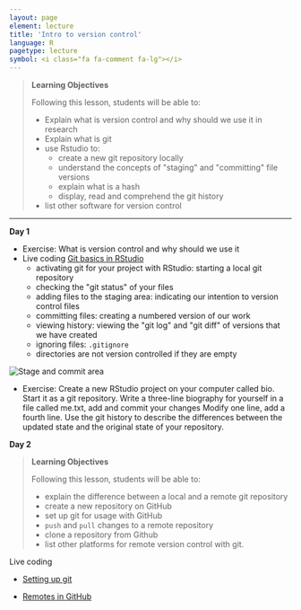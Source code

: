 ```yaml
---
layout: page
element: lecture
title: 'Intro to version control'
language: R
pagetype: lecture
symbol: <i class="fa fa-comment fa-lg"></i>
---
```


<!--
[Measuring biodiversity]({{ site.baseurl }}/materials/01_BiodiversityMeasures/01_BiodiversityMeasures.html)

[Manipulating data]({{ site.baseurl }}/materials/02_Manipulating_data/02_ManipulatingData.html)
-->
<!--

Slides:

[Introduction to R and Version Control]({{ site.baseurl }}/materials/01_RIntro_VersionControl/01_RIntro_VersionControl.html)

-->


> **Learning Objectives**
>
> Following this lesson, students will be able to:
>
> - Explain what is version control and why should we use it in research
> - Explain what is git
> - use Rstudio to:
>   - create a new git repository locally
>   - understand the concepts of "staging" and "committing" file versions
>   - explain what is a hash
>   - display, read and comprehend the git history
> - list other software for version control

---

**Day 1**

* Exercise: What is version control and why should we use it
* Live coding [Git basics in RStudio](http://nicercode.github.io/git/rstudio.html)
  - activating git for your project with RStudio: starting a local git repository
  - checking the "git status" of your files
  - adding files to the staging area: indicating our intention to version control files
  - committing files: creating a numbered version of our work
  - viewing history: viewing the "git log" and "git diff" of versions that we have created
  - ignoring files: `.gitignore`
  - directories are not version controlled if they are empty

![Stage and commit area](https://swcarpentry.github.io/git-novice/fig/git-staging-area.svg)
* Exercise:
Create a new RStudio project on your computer called bio.
Start it as a git repository.
Write a three-line biography for yourself in a file called me.txt, add and commit your changes
Modify one line, add a fourth line.
Use the git history to describe the differences between the updated state and the original state of your repository.


**Day 2**

> **Learning Objectives**
>
> Following this lesson, students will be able to:
>
> - explain the difference between a local and a remote git repository
> - create a new repository on GitHub
> - set up git for usage with GitHub
> - `push` and `pull` changes to a remote repository
> - clone a repository from Github
> - list other platforms for remote version control with git.

Live coding

* [Setting up git](https://swcarpentry.github.io/git-novice/02-setup/index.html)

* [Remotes in GitHub](https://swcarpentry.github.io/git-novice/07-github/index.html)
